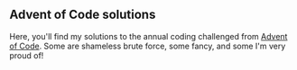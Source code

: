## Advent of Code solutions

Here, you'll find my solutions to the annual coding challenged from [Advent of Code](https://adventofcode.com/). Some are shameless brute force, some fancy, and some I'm very proud of!
